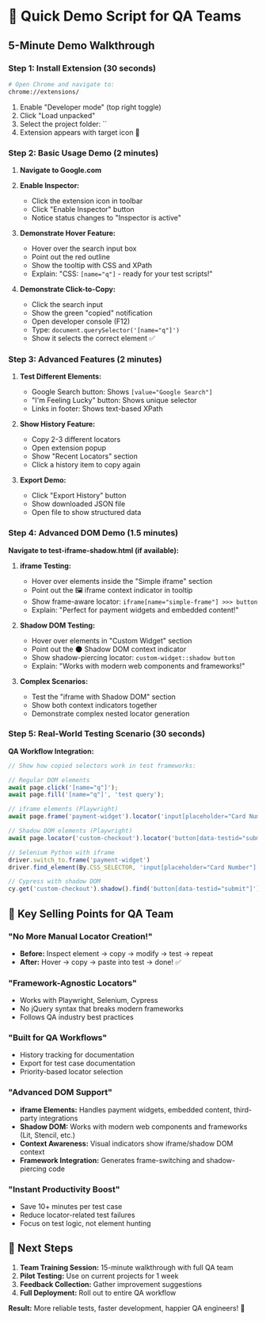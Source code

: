 # 🎯 Quick Demo Script for QA Teams

## 5-Minute Demo Walkthrough

### Step 1: Install Extension (30 seconds)
```bash
# Open Chrome and navigate to:
chrome://extensions/
```
1. Enable "Developer mode" (top right toggle)
2. Click "Load unpacked"
3. Select the project folder: ``
4. Extension appears with target icon 🎯

### Step 2: Basic Usage Demo (2 minutes)

1. **Navigate to Google.com**
2. **Enable Inspector:**
   - Click the extension icon in toolbar
   - Click "Enable Inspector" button
   - Notice status changes to "Inspector is active"

3. **Demonstrate Hover Feature:**
   - Hover over the search input box
   - Point out the red outline
   - Show the tooltip with CSS and XPath
   - Explain: "CSS: `[name="q"]` - ready for your test scripts!"

4. **Demonstrate Click-to-Copy:**
   - Click the search input
   - Show the green "copied" notification
   - Open developer console (F12)
   - Type: `document.querySelector('[name="q"]')`
   - Show it selects the correct element ✅

### Step 3: Advanced Features (2 minutes)

1. **Test Different Elements:**
   - Google Search button: Shows `[value="Google Search"]`
   - "I'm Feeling Lucky" button: Shows unique selector
   - Links in footer: Shows text-based XPath

2. **Show History Feature:**
   - Copy 2-3 different locators
   - Open extension popup
   - Show "Recent Locators" section
   - Click a history item to copy again

3. **Export Demo:**
   - Click "Export History" button
   - Show downloaded JSON file
   - Open file to show structured data

### Step 4: Advanced DOM Demo (1.5 minutes)

**Navigate to test-iframe-shadow.html (if available):**

1. **iframe Testing:**
   - Hover over elements inside the "Simple iframe" section
   - Point out the 🖼️ iframe context indicator in tooltip
   - Show frame-aware locator: `iframe[name="simple-frame"] >>> button`
   - Explain: "Perfect for payment widgets and embedded content!"

2. **Shadow DOM Testing:**
   - Hover over elements in "Custom Widget" section
   - Point out the 🌑 Shadow DOM context indicator
   - Show shadow-piercing locator: `custom-widget::shadow button`
   - Explain: "Works with modern web components and frameworks!"

3. **Complex Scenarios:**
   - Test the "iframe with Shadow DOM" section
   - Show both context indicators together
   - Demonstrate complex nested locator generation

### Step 5: Real-World Testing Scenario (30 seconds)

**QA Workflow Integration:**
```javascript
// Show how copied selectors work in test frameworks:

// Regular DOM elements
await page.click('[name="q"]');
await page.fill('[name="q"]', 'test query');

// iframe elements (Playwright)
await page.frame('payment-widget').locator('input[placeholder="Card Number"]').fill('1234');

// Shadow DOM elements (Playwright)  
await page.locator('custom-checkout').locator('button[data-testid="submit"]').click();

// Selenium Python with iframe
driver.switch_to.frame('payment-widget')
driver.find_element(By.CSS_SELECTOR, 'input[placeholder="Card Number"]').send_keys('1234')

// Cypress with shadow DOM
cy.get('custom-checkout').shadow().find('button[data-testid="submit"]').click();
```

## 🎯 Key Selling Points for QA Team

### "No More Manual Locator Creation!"
- **Before:** Inspect element → copy → modify → test → repeat
- **After:** Hover → copy → paste into test → done! ✅

### "Framework-Agnostic Locators"
- Works with Playwright, Selenium, Cypress
- No jQuery syntax that breaks modern frameworks
- Follows QA industry best practices

### "Built for QA Workflows"
- History tracking for documentation
- Export for test case documentation
- Priority-based locator selection

### "Advanced DOM Support"
- **iframe Elements:** Handles payment widgets, embedded content, third-party integrations
- **Shadow DOM:** Works with modern web components and frameworks (Lit, Stencil, etc.)
- **Context Awareness:** Visual indicators show iframe/shadow DOM context
- **Framework Integration:** Generates frame-switching and shadow-piercing code

### "Instant Productivity Boost"
- Save 10+ minutes per test case
- Reduce locator-related test failures
- Focus on test logic, not element hunting

## 🚀 Next Steps

1. **Team Training Session:** 15-minute walkthrough with full QA team
2. **Pilot Testing:** Use on current projects for 1 week
3. **Feedback Collection:** Gather improvement suggestions
4. **Full Deployment:** Roll out to entire QA workflow

**Result:** More reliable tests, faster development, happier QA engineers! 🎉
